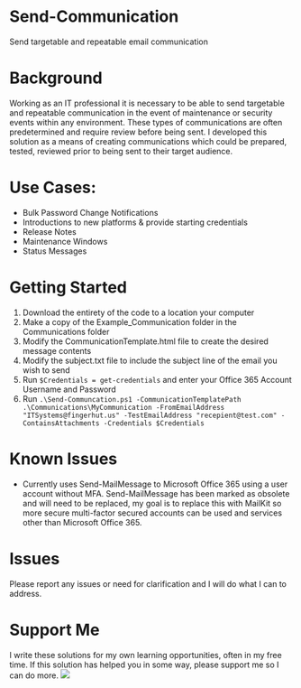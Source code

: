 # Send-Communication
Send targetable and repeatable email communication

# Background
Working as an IT professional it is necessary to be able to send targetable and repeatable communication in the event of maintenance or security events within any environment.  These types of communications are often predetermined and require review before being sent.  I developed this solution as a means of creating communications which could be prepared, tested, reviewed prior to being sent to their target audience.  

# Use Cases:
* Bulk Password Change Notifications
* Introductions to new platforms & provide starting credentials
* Release Notes
* Maintenance Windows
* Status Messages

# Getting Started
1. Download the entirety of the code to a location your computer
1. Make a copy of the Example_Communication folder in the Communications folder
1. Modify the CommunicationTemplate.html file to create the desired message contents
1. Modify the subject.txt file to include the subject line of the email you wish to send
1. Run `$Credentials = get-credentials` and enter your Office 365 Account Username and Password
1. Run `.\Send-Communcation.ps1 -CommunicationTemplatePath .\Communications\MyCommunication -FromEmailAddress "ITSystems@fingerhut.us" -TestEmailAddress "recepient@test.com" -ContainsAttachments -Credentials $Credentials`

# Known Issues
* Currently uses Send-MailMessage to Microsoft Office 365 using a user account without MFA. Send-MailMessage has been marked as obsolete and will need to be replaced, my goal is to replace this with MailKit so more secure multi-factor secured accounts can be used and services other than Microsoft Office 365.

# Issues
Please report any issues or need for clarification and I will do what I can to address.

# Support Me
I write these solutions for my own learning opportunities, often in my free time.  If this solution has helped you in some way, please support me so I can do more.
<a href="https://www.buymeacoffee.com/FingerhutAsCode"><img src="https://img.buymeacoffee.com/button-api/?text=Fund my caffeine intake&emoji=🥤&slug=FingerhutAsCode&button_colour=FFDD00&font_colour=000000&font_family=Cookie&outline_colour=000000&coffee_colour=ffffff" /></a>
